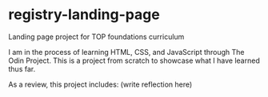 # registry-landing-page
Landing page project for TOP foundations curriculum 


I am in the process of learning HTML, CSS, and JavaScript through The Odin Project. This is a project from scratch to showcase what I have learned thus far.

As a review, this project includes: (write reflection here)
